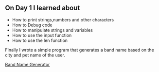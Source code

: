 ## On Day 1 I learned about 
- How to print strings,numbers and other characters
- How to Debug code
- How to manipulate strings and variables
- How to use the input function
- How to use the len function

Finally I wrote a simple program that generates a band name based on the city and pet name of the user.

[Band Name Generator](Day1/day1.gif)
